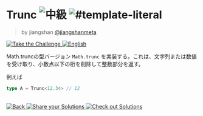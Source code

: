 <!--info-header-start-->
<h1>
 Trunc
 <img src="https://img.shields.io/badge/-%E4%B8%AD%E7%B4%9A-d9901a" alt="中級"/> 
 <img alt="#template-literal" src="https://img.shields.io/badge/-%23template--literal-999"/>
</h1>
<blockquote>
 <p>
  by jiangshan
  <a href="https://github.com/jiangshanmeta" target="_blank">
   @jiangshanmeta
  </a>
 </p>
</blockquote>
<p>
 <a href="https://tsch.js.org/5140/play" target="_blank">
  <img alt="Take the Challenge" src="https://camo.githubusercontent.com/3489f2cdaca9ab8c123a6c67c4a5f56a826306e181f151db615f8f17acffa1fe/68747470733a2f2f696d672e736869656c64732e696f2f62616467652f2d2545362538432539312545362538382541362545332538312539392545332538322538422d3331373863363f6c6f676f3d74797065736372697074266c6f676f436f6c6f723d7768697465"/>
  <a href="./README.md" target="_blank">
   <img alt="English" src="https://img.shields.io/badge/-English-gray"/>
  </a>
 </a>
</p>
<!--info-header-end-->

Math.truncの型バージョン ```Math.trunc``` を実装する。これは、文字列または数値を受け取り、小数点以下の桁を削除して整数部分を返す。

例えば

```typescript
type A = Trunc<12.34> // 12
```
<!--info-footer-start-->
<br/>
<a href="../../README.md" target="_blank">
 <img alt="Back" src="https://camo.githubusercontent.com/7ad807989782f0cd8078a91e25d2fb3e014e3759fe0a07944c62c81e6f38eca4/68747470733a2f2f696d672e736869656c64732e696f2f62616467652f2d2545362538382542422545332538322538422d67726579"/>
</a>
<a href="https://tsch.js.org/5140/answer" target="_blank">
 <img alt="Share your Solutions" src="https://camo.githubusercontent.com/9233fc6711bc2d58ea6f99cd798138a2049c046db56917458af9db991f54f276/68747470733a2f2f696d672e736869656c64732e696f2f62616467652f2d2545382541372541332545372541442539342545332538322539322545352538352542312545362539432538392d7465616c"/>
</a>
<a href="https://tsch.js.org/5140/solutions" target="_blank">
 <img alt="Check out Solutions" src="https://camo.githubusercontent.com/47aafb4a25eaef38ad29ba023a9d1a7be663aab5af3f44547331d9292c05cec4/68747470733a2f2f696d672e736869656c64732e696f2f62616467652f2d2545382541372541332545372541442539342545332538322539322545372541322542412545382541412538442d6465356137373f6c6f676f3d617765736f6d652d6c69737473266c6f676f436f6c6f723d7768697465"/>
</a>
<!--info-footer-end-->
